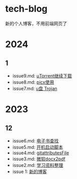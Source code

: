 # tech-blog
新的个人博客，不用前端网页了

# 2024

## 1

- issue9.md: [μTorrent继续下载](./post/issue9.md)
- issue8.md: [picx使用](./post/issue8.md)
- issue7.md: [u盘 Trojan](./post/issue7.md)

# 2023

## 12

- issue6.md: [电子书查找](./post/issue6.md)
- issue5.md: [开机启动脚本](./post/issue5.md)
- issue4.md: [gitattributesFile](./post/issue4.md)
- issue3.md: [微软docx2pdf](./post/issue3.md)
- issue2.md: [学习资料整理](./post/issue2.md)
- issue 1: [新的博客](./post/issue1.md)